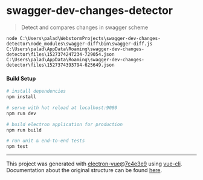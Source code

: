 # swagger-dev-changes-detector

> Detect and compares changes in swagger scheme

```
node C:\Users\palad\WebstormProjects\swagger-dev-changes-detector\node_modules\swagger-diff\bin\swagger-diff.js C:\Users\palad\AppData\Roaming\swagger-dev-changes-detector\files\1527374247234-729054.json C:\Users\palad\AppData\Roaming\swagger-dev-changes-detector\files\1527374393794-625649.json 
```

#### Build Setup

``` bash
# install dependencies
npm install

# serve with hot reload at localhost:9080
npm run dev

# build electron application for production
npm run build

# run unit & end-to-end tests
npm test


```

---

This project was generated with [electron-vue](https://github.com/SimulatedGREG/electron-vue)@[7c4e3e9](https://github.com/SimulatedGREG/electron-vue/tree/7c4e3e90a772bd4c27d2dd4790f61f09bae0fcef) using [vue-cli](https://github.com/vuejs/vue-cli). Documentation about the original structure can be found [here](https://simulatedgreg.gitbooks.io/electron-vue/content/index.html).
